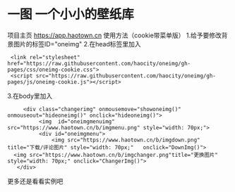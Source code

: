 # 一图 一个小小的壁纸库
项目主页 https://app.haotown.cn
使用方法（cookie带菜单版）
1.给予要修改背景图片的标签ID="oneimg"
2.在head标签里加入

     <link rel="stylesheet" href="https://raw.githubusercontent.com/haocity/oneimg/gh-pages/css/oneimg-cookie.css">
     <script src="https://raw.githubusercontent.com/haocity/oneimg/gh-pages/js/oneimg-cookie.js"></script>
3.在body里加入

         <div class="changerimg" onmousemove="showoneimg()" onmouseout="hideoneimg()" onclick="hideoneimg()">
              <img  id="oneimgmenuimg" src="https://www.haotown.cn/b/imgmenu.png" style="width: 70px;">
              <div id="oneimgmenu">
                  <img src="https://www.haotown.cn/b/imgdown.png" title="下载/评论图片" style="width: 70px;"   onclick="DownImg()">    
      <img src="https://www.haotown.cn/b/imgchanger.png"title="更换图片" style="width: 70px;" onclick="ChangerImg()">    
       </div>
更多还是看看实例吧
